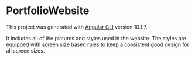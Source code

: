 # PortfolioWebsite

This project was generated with [Angular CLI](https://github.com/angular/angular-cli) version 10.1.7.

It includes all of the pictures and styles used in the website. The styles are equipped with screen size based rules to keep a consistent good design for all screen sizes. 


